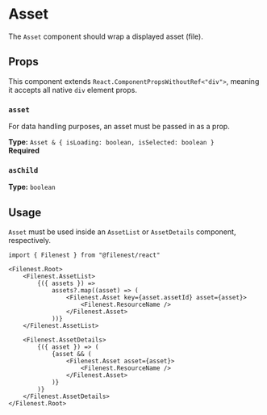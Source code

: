 # Asset

The `Asset` component should wrap a displayed asset (file).

## Props

This component extends `React.ComponentPropsWithoutRef<"div">`, meaning it accepts all native `div` element props.

### `asset`
For data handling purposes, an asset must be passed in as a prop.

**Type:** `Asset & { isLoading: boolean, isSelected: boolean }`  
**Required**

### `asChild`

**Type:** `boolean`

## Usage

`Asset` must be used inside an `AssetList` or `AssetDetails` component, respectively.

```tsx
import { Filenest } from "@filenest/react"

<Filenest.Root>
    <Filenest.AssetList>
        {({ assets }) => 
            assets?.map((asset) => (
                <Filenest.Asset key={asset.assetId} asset={asset}>
                    <Filenest.ResourceName />
                </Filenest.Asset>
            ))}
    </Filenest.AssetList>

    <Filenest.AssetDetails>
        {({ asset }) => (
            {asset && (
                <Filenest.Asset asset={asset}>
                    <Filenest.ResourceName />
                </Filenest.Asset>
            )}
        )}
    </Filenest.AssetDetails>
</Filenest.Root>
```